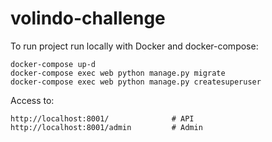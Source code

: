 # volindo-challenge

To run project run locally with Docker and docker-compose:

    docker-compose up-d
    docker-compose exec web python manage.py migrate
    docker-compose exec web python manage.py createsuperuser

Access to:

    http://localhost:8001/              # API
    http://localhost:8001/admin         # Admin


